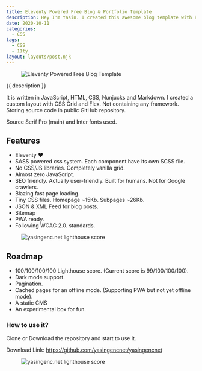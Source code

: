 ```yaml
---
title: Eleventy Powered Free Blog & Portfolio Template
description: Hey I'm Yasin. I created this awesome blog template with Eleventy. Feel free to use it. No rights reserved.
date: 2020-10-11
categories:
  - CSS
tags:
  - CSS
  - 11ty
layout: layouts/post.njk
---
```


<figure>
<img src="{{ metadata.assets.img }}yasingencnet-web-ss.jpg" alt="Eleventy Powered Free Blog Template" loading="lazy">
</figure>

{{ description }}

It is written in JavaScript, HTML, CSS, Nunjucks and Markdown. I created a custom layout with CSS Grid and Flex. Not containing any framework. Storing source code in public GitHub repository.

Source Serif Pro (main) and Inter fonts used.


## Features

* Eleventy ♥
* SASS powered css system. Each component have its own SCSS file.
* No CSS/JS libraries. Completely vanilla grid.
* Almost zero JavaScript.
* SEO friendly. Actually user-friendly. Built for humans. Not for Google crawlers.
* Blazing fast page loading.
* Tiny CSS files. Homepage ~15Kb. Subpages ~26Kb.
* JSON & XML Feed for blog posts.
* Sitemap
* PWA ready.
* Following WCAG 2.0. standards.

<figure>
<img src="{{ metadata.assets.img }}yasingencnet-lighthouse-score.jpg" alt="yasingenc.net lighthouse score" loading="lazy">
</figure>

## Roadmap

* 100/100/100/100 Lighthouse score. (Current score is 99/100/100/100).
* Dark mode support.
* Pagination.
* Cached pages for an offline mode. (Supporting PWA but not yet offline mode).
* A static CMS
* An experimental box for fun.

### How to use it?

Clone or Download the repository and start to use it.

Download Link: https://github.com/yasingencnet/yasingencnet

<figure>
<img src="{{ metadata.assets.img }}yasingencnet-mobile-ss.png" alt="yasingenc.net lighthouse score" loading="lazy">
</figure>

